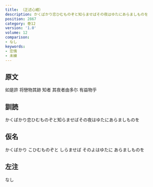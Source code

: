 ```yaml
---
title: （正述心緒）
description: かくばかり恋ひむものぞと知らませばその夜はゆたにあらましものを
position: 2867
category: 巻12
version: '1.0'
volume: 12
comparison:
- なし
keywords:
- 恋情
- 未練
---
```


## 原文

如是許 将戀物其跡 知者 其夜者由多尓 有益物乎

## 訓読

かくばかり恋ひむものぞと知らませばその夜はゆたにあらましものを

## 仮名

かくばかり こひむものぞと しらませば そのよはゆたに あらましものを

## 左注

なし
